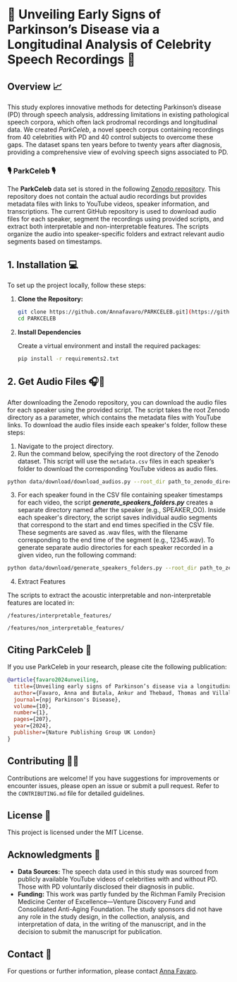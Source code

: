 # 💫 Unveiling Early Signs of Parkinson’s Disease via a Longitudinal Analysis of Celebrity Speech Recordings 💫 

## Overview 📈

This study explores innovative methods for detecting Parkinson’s disease (PD) through speech analysis, addressing limitations in existing pathological speech corpora, which often lack prodromal recordings and longitudinal data. 
We created *ParkCeleb*, a novel speech corpus containing recordings from 40 celebrities with PD and 40 control subjects to overcome these gaps. The dataset spans ten years before to twenty years after diagnosis, providing a comprehensive view of evolving speech signs associated to PD.

### 🎙️ ParkCeleb 🎙️

The **ParkCeleb** data set is stored in the following [Zenodo repository](https://zenodo.org/uploads/13954768). This repository does not contain the actual audio recordings but provides metadata files with links to YouTube videos, speaker information, and transcriptions. 
The current GitHub repository is used to download audio files for each speaker, segment the recordings using provided scripts, and extract both interpretable and non-interpretable features. The scripts organize the audio into speaker-specific folders and extract relevant audio segments based on timestamps.
## 1. Installation️ 💻 

To set up the project locally, follow these steps:

1. **Clone the Repository:**

   ```bash
   git clone https://github.com/Annafavaro/PARKCELEB.git](https://github.com/Annafavaro/PARKCELEB.git
   cd PARKCELEB
   ```

2. **Install Dependencies** 

   Create a virtual environment and install the required packages:

   ```bash
   pip install -r requirements2.txt
   ```
## 2. Get Audio Files 🎧🎵

   After downloading the Zenodo repository, you can download the audio files for each speaker using the provided script. The script takes the root Zenodo directory as a parameter, which contains the metadata files with YouTube links. To download the audio files inside each speaker's folder, follow these steps:

   1. Navigate to the project directory.
   2. Run the command below, specifying the root directory of the Zenodo dataset. This script will use the `metadata.csv` files in each speaker’s folder to download the corresponding YouTube videos as audio files.
   ```bash
   python data/download/download_audios.py --root_dir path_to_zenodo_directory
   ```
   3. For each speaker found in the CSV file containing speaker timestamps for each video, the script ***generate_speakers_folders.py*** creates a separate directory named after the speaker (e.g., SPEAKER_OO). Inside each speaker's directory, the script saves individual audio segments that correspond to the start and end times specified in the CSV file. These segments are saved as .wav files, with the filename corresponding to the end time of the segment (e.g., 12345.wav).
   To generate separate audio directories for each speaker recorded in a given video, run the following command:
   ```bash
   python data/download/generate_speakers_folders.py --root_dir path_to_zenodo_directory
   ```

   4. Extract Features

   The scripts to extract the acoustic interpretable and non-interpretable features are located in:

   ```
   /features/interpretable_features/
   ```

   ```
   /features/non_interpretable_features/
   ```
## Citing ParkCeleb 📖
If you use ParkCeleb in your research, please cite the following publication:

```bibtex
@article{favaro2024unveiling,
  title={Unveiling early signs of Parkinson’s disease via a longitudinal analysis of celebrity speech recordings},
  author={Favaro, Anna and Butala, Ankur and Thebaud, Thomas and Villalba, Jes{\'u}s and Dehak, Najim and Moro-Vel{\'a}zquez, Laureano},
  journal={npj Parkinson's Disease},
  volume={10},
  number={1},
  pages={207},
  year={2024},
  publisher={Nature Publishing Group UK London}
}
```

## Contributing 👭🏻

Contributions are welcome! If you have suggestions for improvements or encounter issues, please open an issue or submit a pull request. Refer to the `CONTRIBUTING.md` file for detailed guidelines.

## License 🪪

This project is licensed under the MIT License.

## Acknowledgments 🛜

- **Data Sources:** The speech data used in this study was sourced from publicly available YouTube videos of celebrities with and without PD. Those with PD voluntarily disclosed their diagnosis in public.
- **Funding:** This work was partly funded by the Richman Family Precision Medicine Center of Excellence—Venture Discovery Fund and Consolidated Anti-Aging Foundation. The study sponsors did not have any role in the study design, in the collection, analysis, and interpretation of data, in the writing of the manuscript, and in the decision to submit the manuscript for publication.

## Contact 📱

For questions or further information, please contact [Anna Favaro](mailto:afavaro1@jhu.edu).
